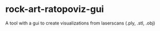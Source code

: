 # rock-art-ratopoviz-gui
A tool with a gui to create visualizations from laserscans (.ply, .stl, .obj)
